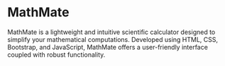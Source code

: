 # MathMate
MathMate is a lightweight and intuitive scientific calculator designed to simplify your mathematical computations. Developed using HTML, CSS, Bootstrap, and JavaScript, MathMate offers a user-friendly interface coupled with robust functionality.
